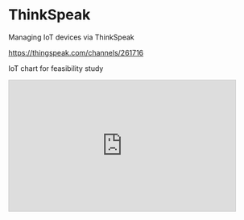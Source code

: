 # ThinkSpeak
Managing IoT devices via ThinkSpeak 


https://thingspeak.com/channels/261716


IoT chart for feasibility study

<iframe width="450" height="260" style="border: 1px solid #cccccc;" src="https://thingspeak.com/channels/261716/charts/1?bgcolor=%23ffffff&color=%23d62020&dynamic=true&results=100&title=WLAN&type=line&yaxismax=0&yaxismin=-100"></iframe>


